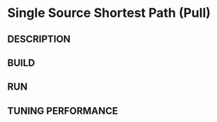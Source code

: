 Single Source Shortest Path (Pull)
================================================================================

DESCRIPTION 
--------------------------------------------------------------------------------

BUILD
--------------------------------------------------------------------------------

RUN
--------------------------------------------------------------------------------

TUNING PERFORMANCE  
--------------------------------------------------------------------------------


